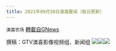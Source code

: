 ```yaml
---
title: 2021年09月30日澳喜要闻（每日更新）
---
```

`澳喜农场` [轉載自GNews](https://gnews.org/zh-hans/1565908/)

撰稿：GTV澳喜影像视频组、新闻组
![](https://assets.gnews.org/wp-content/uploads/2021/09/1001image0-3-scaled.jpg)![](https://assets.gnews.org/wp-content/uploads/2021/09/1001image1-scaled.jpg)![](https://assets.gnews.org/wp-content/uploads/2021/09/澳喜图标2-1.jpg)
